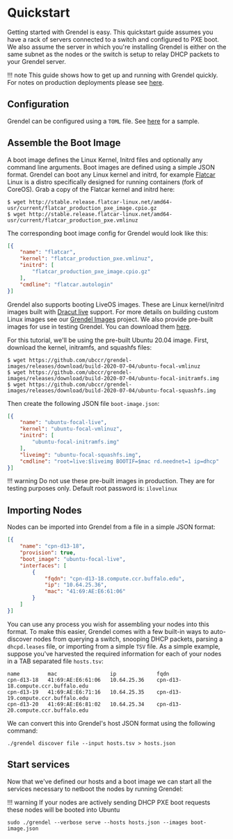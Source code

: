 # Quickstart

Getting started with Grendel is easy. This quickstart guide assumes you have a
rack of servers connected to a switch and configured to PXE boot. We also
assume the server in which you're installing Grendel is either on the same
subnet as the nodes or the switch is setup to relay DHCP packets to your
Grendel server.

!!! note
    This guide shows how to get up and running with Grendel quickly. For
    notes on production deployments please see [here](production.md).

## Configuration

Grendel can be configured using a `TOML` file. See
[here](https://github.com/ubccr/grendel/blob/master/grendel.toml.sample) for a
sample.

## Assemble the Boot Image

A boot image defines the Linux Kernel, Initrd files and optionally any command
line arguments. Boot images are defined using a simple JSON format. Grendel can
boot any Linux kernel and initrd, for example [Flatcar](https://www.flatcar-linux.org/) 
Linux is a distro specifically designed for running containers (fork of
CoreOS). Grab a copy of the Flatcar kernel and initrd here:

```
$ wget http://stable.release.flatcar-linux.net/amd64-usr/current/flatcar_production_pxe_image.cpio.gz
$ wget http://stable.release.flatcar-linux.net/amd64-usr/current/flatcar_production_pxe.vmlinuz
```

The corresponding boot image config for Grendel would look like this:

```json
[{
    "name": "flatcar",
    "kernel": "flatcar_production_pxe.vmlinuz",
    "initrd": [
        "flatcar_production_pxe_image.cpio.gz"
    ],
    "cmdline": "flatcar.autologin"
}]
```

Grendel also supports booting LiveOS images. These are Linux kernel/initrd
images built with [Dracut live](https://mirrors.edge.kernel.org/pub/linux/utils/boot/dracut/dracut.html#_booting_live_images) 
support. For more details on building custom Linux images see our [Grendel Images](https://github.com/ubccr/grendel-images)
project. We also provide pre-built images for use in testing Grendel. You can
download them [here](https://github.com/ubccr/grendel-images/releases). 

For this tutorial, we'll be using the pre-built Ubuntu 20.04 image. First,
download the kernel, initramfs, and squashfs files:

```
$ wget https://github.com/ubccr/grendel-images/releases/download/build-2020-07-04/ubuntu-focal-vmlinuz
$ wget https://github.com/ubccr/grendel-images/releases/download/build-2020-07-04/ubuntu-focal-initramfs.img
$ wget https://github.com/ubccr/grendel-images/releases/download/build-2020-07-04/ubuntu-focal-squashfs.img
```

Then create the following JSON file `boot-image.json`:

```json
[{
    "name": "ubuntu-focal-live",
    "kernel": "ubuntu-focal-vmlinuz",
    "initrd": [
        "ubuntu-focal-initramfs.img"
    ],
    "liveimg": "ubuntu-focal-squashfs.img",
    "cmdline": "root=live:$liveimg BOOTIF=$mac rd.neednet=1 ip=dhcp"
}]
```

!!! warning
    Do not use these pre-built images in production. They are for testing purposes only.
    Default root password is: `ilovelinux`

## Importing Nodes

Nodes can be imported into Grendel from a file in a simple JSON format:

```json
[{
    "name": "cpn-d13-18",
    "provision": true,
    "boot_image": "ubuntu-focal-live",
    "interfaces": [
        {
            "fqdn": "cpn-d13-18.compute.ccr.buffalo.edu",
            "ip": "10.64.25.36",
            "mac": "41:69:AE:E6:61:06"
        }
    ]
}]
```

You can use any process you wish for assembling your nodes into this format. To
make this easier, Grendel comes with a few built-in ways to auto-discover nodes
from querying a switch, snooping DHCP packets, parsing a `dhcpd.leases` file,
or importing from a simple `TSV` file. As a simple example, suppose you've
harvested the required information for each of your nodes in a TAB separated
file `hosts.tsv`:

```
name         mac                 ip             fqdn
cpn-d13-18   41:69:AE:E6:61:06   10.64.25.36    cpn-d13-18.compute.ccr.buffalo.edu
cpn-d13-19   41:69:AE:E6:71:16   10.64.25.35    cpn-d13-19.compute.ccr.buffalo.edu
cpn-d13-20   41:69:AE:E6:81:02   10.64.25.34    cpn-d13-20.compute.ccr.buffalo.edu
```

We can convert this into Grendel's host JSON format using the following
command:

```
./grendel discover file --input hosts.tsv > hosts.json
```

## Start services

Now that we've defined our hosts and a boot image we can start all the services
necessary to netboot the nodes by running Grendel:

!!! warning
    If your nodes are actively sending DHCP PXE boot requests these nodes will
    be booted into Ubuntu

```
sudo ./grendel --verbose serve --hosts hosts.json --images boot-image.json
```
